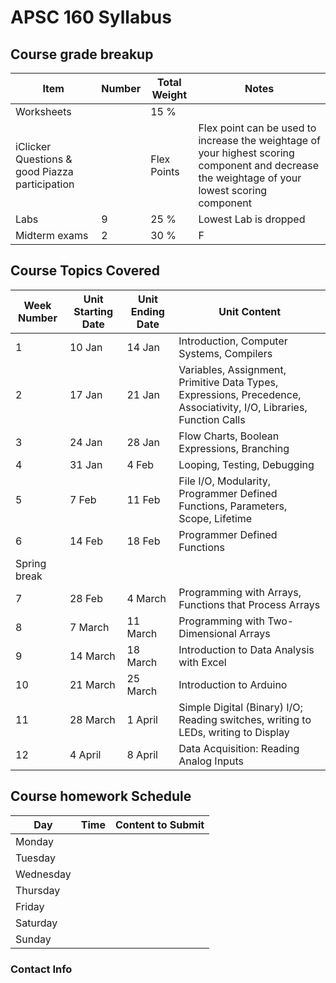 # APSC 160 Syllabus

## Course grade breakup

| Item                                           | Number | Total Weight | Notes                                                                                                                                          |
| ---------------------------------------------- | ------ | ------------ | ---------------------------------------------------------------------------------------------------------------------------------------------- |
| Worksheets                                     |        | 15 %         |                                                                                                                                                |
| iClicker Questions & good Piazza participation |        | Flex Points  | Flex point can be used to increase the weightage of your highest scoring component and decrease the weightage of your lowest scoring component |
| Labs                                           | 9      | 25 %         | Lowest Lab is dropped                                                                                                                          |
| Midterm exams                                  | 2      | 30 %         | F                                                                                                                                               |


## Course Topics Covered

| Week Number  | Unit Starting Date | Unit Ending Date | Unit Content                                                                                                        |
| ------------ | ------------------ | ---------------- | ------------------------------------------------------------------------------------------------------------------- |
| 1            | 10 Jan             | 14 Jan           | Introduction, Computer Systems, Compilers                                                                           |
| 2            | 17 Jan             | 21 Jan           | Variables, Assignment, Primitive Data Types, Expressions, Precedence, Associativity, I/O, Libraries, Function Calls |
| 3            | 24 Jan             | 28 Jan           | Flow Charts, Boolean Expressions, Branching                                                                         |
| 4            | 31 Jan             | 4 Feb            | Looping, Testing, Debugging                                                                                         |
| 5            | 7 Feb              | 11 Feb           | File I/O, Modularity, Programmer Defined Functions, Parameters, Scope, Lifetime                                     |
| 6            | 14 Feb             | 18 Feb           | Programmer Defined Functions                                                                                        |
| Spring break |                    |                  |                                                                                                                     |
| 7            | 28 Feb             | 4 March          | Programming with Arrays, Functions that Process Arrays                                                              |
| 8            | 7 March            | 11 March         | Programming with Two-Dimensional Arrays                                                                             |
| 9            | 14 March           | 18 March         | Introduction to Data Analysis with Excel                                                                            |
| 10           | 21 March           | 25 March         | Introduction to Arduino                                                                                             |
| 11           | 28 March           | 1 April          | Simple Digital (Binary) I/O; Reading switches, writing to LEDs, writing to Display                                  |
| 12           | 4 April            | 8 April          | Data Acquisition: Reading Analog Inputs                                                                             |




## Course homework Schedule
| Day       | Time | Content to Submit |
| --------- | ---- | ----------------- |
| Monday    |      |                   |
| Tuesday   |      |                   |
| Wednesday |      |                   |
| Thursday  |      |                   |
| Friday    |      |                   |
| Saturday  |      |                   |
| Sunday    |      |                   |


### Contact Info



